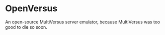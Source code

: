 # OpenVersus
An open-source MultiVersus server emulator, because MultiVersus was too good to die so soon.
